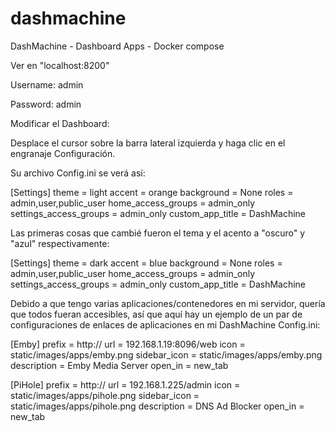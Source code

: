 # dashmachine
DashMachine - Dashboard Apps - Docker compose

Ver en "localhost:8200"

Username: admin

Password: admin


Modificar el Dashboard:

Desplace el cursor sobre la barra lateral izquierda y haga clic en el engranaje Configuración.

Su archivo Config.ini se verá así:

[Settings]
theme = light
accent = orange
background = None
roles = admin,user,public_user
home_access_groups = admin_only
settings_access_groups = admin_only
custom_app_title = DashMachine

Las primeras cosas que cambié fueron el tema y el acento a "oscuro" y "azul" respectivamente:

[Settings]
theme = dark
accent = blue
background = None
roles = admin,user,public_user
home_access_groups = admin_only
settings_access_groups = admin_only
custom_app_title = DashMachine

Debido a que tengo varias aplicaciones/contenedores en mi servidor, quería que todos fueran accesibles, así que aquí hay un ejemplo de un par de configuraciones de enlaces de aplicaciones en mi DashMachine Config.ini:

[Emby]
prefix = http://
url = 192.168.1.19:8096/web
icon = static/images/apps/emby.png
sidebar_icon = static/images/apps/emby.png
description = Emby Media Server
open_in = new_tab

[PiHole]
prefix = http://
url = 192.168.1.225/admin
icon = static/images/apps/pihole.png
sidebar_icon = static/images/apps/pihole.png
description = DNS Ad Blocker
open_in = new_tab
